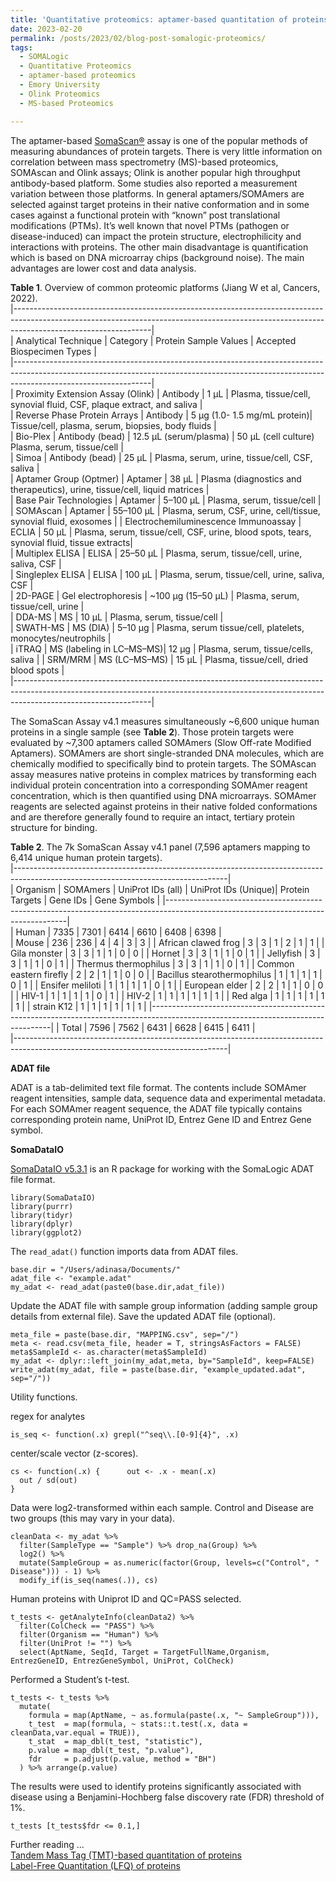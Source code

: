 ```yaml
---
title: 'Quantitative proteomics: aptamer-based quantitation of proteins'
date: 2023-02-20
permalink: /posts/2023/02/blog-post-somalogic-proteomics/
tags:
  - SOMALogic
  - Quantitative Proteomics
  - aptamer-based proteomics
  - Emory University
  - Olink Proteomics
  - MS-based Proteomics

---  
```

The aptamer-based [SomaScan®](https://somalogic.com) assay is one of the popular methods of measuring abundances of protein targets. There is very little information on correlation between mass spectrometry (MS)-based proteomics, SOMAscan and Olink assays; Olink is another popular high throughput antibody-based platform. Some studies also reported a measurement variation between those platforms. In general aptamers/SOMAmers are selected against target proteins in their native conformation and in some cases against a functional protein with “known” post translational modifications (PTMs). It’s well known that novel PTMs (pathogen or disease-induced) can impact the protein structure, electrophilicity and interactions with proteins. The other main disadvantage is quantification which is based on DNA microarray chips (background noise). The main advantages are lower cost and data analysis.  

**Table 1**. Overview of common proteomic platforms (Jiang W et al, Cancers, 2022).  
|----------------------------------------------------------------------------------------------------------------------------------------------------------------------------------------------|  
| Analytical Technique			| Category 		   | Protein Sample Values 	  | Accepted Biospecimen Types 						   		       |  
|----------------------------------------------------------------------------------------------------------------------------------------------------------------------------------------------|  
| Proximity Extension Assay (Olink)	| Antibody 		   | 1 µL			  | Plasma, tissue/cell, synovial fluid, CSF, plaque extract, and saliva	   	       |  
| Reverse Phase Protein Arrays		| Antibody 		   | 5 µg (1.0- 1.5 mg/mL protein)| Tissue/cell, plasma, serum, biopsies, body fluids			   		       |  
| Bio-Plex				| Antibody (bead)	   | 12.5 µL (serum/plasma) 	  | 50 µL (cell culture)	Plasma, serum, tissue/cell			   	       | 			
| Simoa					| Antibody (bead)	   | 25 µL			  | Plasma, serum, urine, tissue/cell, CSF, saliva 			    	     	       |  
| Aptamer Group (Optmer)		| Aptamer		   | 38 µL			  | Plasma (diagnostics and therapeutics), urine, tissue/cell, liquid matrices 		       |  
| Base Pair Technologies		| Aptamer		   | 5–100 µL			  | Plasma, serum, tissue/cell								       |  
| SOMAscan				| Aptamer		   | 55–100 µL			  | Plasma, serum, CSF, urine, cell/tissue, synovial fluid, exosomes 	   		       | 
| Electrochemiluminescence Immunoassay	| ECLIA			   | 50 µL			  | Plasma, serum, tissue/cell, CSF, urine, blood spots, tears, synovial fluid, tissue extracts|	  
| Multiplex ELISA			| ELISA			   | 25–50 µL			  | Plasma, serum, tissue/cell, urine, saliva, CSF				   	       |  
| Singleplex ELISA			| ELISA			   | 100 µL			  | Plasma, serum, tissue/cell, urine, saliva, CSF					       |  
| 2D-PAGE				| Gel electrophoresis	   | ~100 µg (15–50 µL)		  | Plasma, serum, tissue/cell, urine 					   		       |  
| DDA-MS				| MS			   | 10 µL			  | Plasma, serum, tissue/cell 						   		       |  
| SWATH-MS				| MS (DIA)		   | 5–10 µg			  | Plasma, serum tissue/cell, platelets, monocytes/neutrophils 		   	       |  
| iTRAQ					| MS (labeling in LC–MS–MS)| 12 µg			  | Plasma, serum, tissue/cells, saliva 					   	       | 
| SRM/MRM				| MS (LC–MS–MS) 	   | 15 µL			  | Plasma, tissue/cell, dried blood spots 				   	               |  
|----------------------------------------------------------------------------------------------------------------------------------------------------------------------------------------------|    

The SomaScan Assay v4.1 measures simultaneously ~6,600 unique human proteins in a single sample (see **Table 2**). Those protein targets were evaluated by ~7,300 aptamers called SOMAmers (Slow Off-rate Modified Aptamers). SOMAmers are short single-stranded DNA molecules, which are chemically modified to specifically bind to protein targets. The SOMAscan assay measures native proteins in complex matrices by transforming each individual protein concentration into a corresponding SOMAmer reagent concentration, which is then quantified using DNA microarrays. SOMAmer reagents are selected against proteins in their native folded conformations and are therefore generally found to require an intact, tertiary protein structure for binding.  

**Table 2**. The 7k SomaScan Assay v4.1 panel (7,596 aptamers mapping to 6,414 unique human protein targets).  
|-----------------------------------------------------------------------------------------------------------------------------------|  
| 	Organism		| SOMAmers | UniProt IDs (all) | UniProt IDs (Unique)|  Protein Targets | Gene IDs   | Gene Symbols |
|-----------------------------------------------------------------------------------------------------------------------------------|  
| Human 			| 7335	   | 7301  	       | 6414   	     |  6610	        | 6408       | 6398	    |  
| Mouse				|  236	   |  236  	       |    4   	     |     4	        |    3	     |    3         |
| African clawed frog		|    3	   |    3  	       |    1   	     |     2	        |    1	     |    1	    |
| Gila monster			|    3	   |    3  	       |    1   	     |     1            |    0	     |    0	    |
| Hornet			|    3	   |    3  	       |    1   	     |     1            |    0	     |    1         |
| Jellyfish			|    3	   |    3  	       |    1   	     |     1            |    0	     |    1	    |
| Thermus thermophilus		|    3 	   |    3  	       |    1   	     |     1            |    0	     |    1         |
| Common eastern firefly	|    2     |    2  	       |    1   	     |     1            |    0	     |    0         |
| Bacillus stearothermophilus	|    1     |    1  	       |    1   	     |     1            |    0	     |    1	    |
| Ensifer meliloti		|    1     |    1  	       |    1   	     |     1            |    0	     |    1	    |
| European elder		|    2     |    2  	       |    1   	     |     1            |    0	     |    0	    |
| HIV-1				|    1     |    1  	       |    1   	     |     1            |    0	     |    1	    |
| HIV-2				|    1     |    1  	       |    1   	     |     1            |    1	     |    1	    |
| Red alga			|    1     |    1  	       |    1   	     |     1            |    1	     |    1	    |
| strain K12			|    1     |    1  	       |    1    	     |     1            |    1	     |    1	    |
|-----------------------------------------------------------------------------------------------------------------------------------|
| Total				| 7596     | 7562              | 6431                |  6628	        | 6415       | 6411         |	
|-----------------------------------------------------------------------------------------------------------------------------------|  

**ADAT file**
  
ADAT is a tab-delimited text file format. The contents include SOMAmer reagent intensities, sample data, sequence data and experimental metadata. For each SOMAmer reagent sequence, the ADAT file typically contains corresponding protein name, UniProt ID, Entrez Gene ID and Entrez Gene symbol.  

**SomaDataIO**  

[SomaDataIO v5.3.1](https://somalogic.github.io/SomaDataIO/index.html) is an R package for working with the SomaLogic ADAT file format.  

```  
library(SomaDataIO)
library(purrr)
library(tidyr)
library(dplyr)
library(ggplot2)  
```

The `read_adat()` function imports data from ADAT files.  

```  
base.dir = "/Users/adinasa/Documents/"
adat_file <- "example.adat"
my_adat <- read_adat(paste0(base.dir,adat_file))  
```  

Update the ADAT file with sample group information (adding sample group details from external file). Save the updated ADAT file (optional).  

```  
meta_file = paste(base.dir, "MAPPING.csv", sep="/")  
meta <- read.csv(meta_file, header = T, stringsAsFactors = FALSE)  
meta$SampleId <- as.character(meta$SampleId)  
my_adat <- dplyr::left_join(my_adat,meta, by="SampleId", keep=FALSE)
write_adat(my_adat, file = paste(base.dir, "example_updated.adat", sep="/"))  
```  

Utility functions.  

regex for analytes

```  
is_seq <- function(.x) grepl("^seq\\.[0-9]{4}", .x)  
```  

center/scale vector (z-scores).  

```  
cs <- function(.x) {      out <- .x - mean(.x)  
  out / sd(out)       
}
```  

Data were log2-transformed within each sample. Control and Disease are two groups (this may vary in your data).  

```  
cleanData <- my_adat %>% 
  filter(SampleType == "Sample") %>% drop_na(Group) %>% 
  log2() %>% 
  mutate(SampleGroup = as.numeric(factor(Group, levels=c("Control", " Disease"))) - 1) %>% 
  modify_if(is_seq(names(.)), cs)
```  

Human proteins with Uniprot ID and QC=PASS selected.  

```  
t_tests <- getAnalyteInfo(cleanData2) %>% 
  filter(ColCheck == "PASS") %>% 
  filter(Organism == "Human") %>%
  filter(UniProt != "") %>%
  select(AptName, SeqId, Target = TargetFullName,Organism, EntrezGeneID, EntrezGeneSymbol, UniProt, ColCheck)
```  

Performed a Student’s t-test.  

```  
t_tests <- t_tests %>% 
  mutate(
    formula = map(AptName, ~ as.formula(paste(.x, "~ SampleGroup"))), 
    t_test  = map(formula, ~ stats::t.test(.x, data = cleanData,var.equal = TRUE)),  
    t_stat  = map_dbl(t_test, "statistic"),            
    p.value = map_dbl(t_test, "p.value"),              
    fdr     = p.adjust(p.value, method = "BH")         
  ) %>% arrange(p.value)
```  
  
The results were used to identify proteins significantly associated with disease using a Benjamini-Hochberg false discovery rate (FDR) threshold of 1%.  

```
t_tests [t_tests$fdr <= 0.1,]
```  

Further reading ...   
[Tandem Mass Tag (TMT)-based quantitation of proteins](https://adinasarapu.github.io/posts/2020/01/blog-post-tmt/)  
[Label-Free Quantitation (LFQ) of proteins](https://adinasarapu.github.io/posts/2018/04/blog-post-lfq/)  
